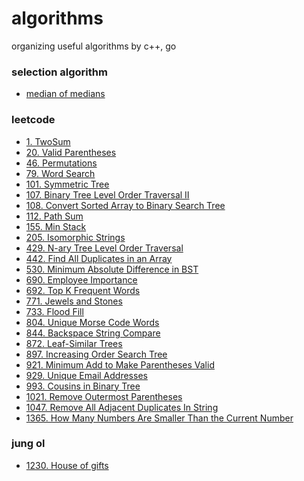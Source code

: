 # algorithms
organizing useful algorithms by c++, go  


### selection algorithm
* [median of medians](https://github.com/solomonovum/algorithms/tree/master/codes/mom)  


### leetcode
* [1. TwoSum](https://github.com/solomonovum/algorithms/blob/master/leetcode/1_TwoSum.go) 
* [20. Valid Parentheses](https://github.com/solomonovum/algorithms/blob/master/leetcode/20_Valid%20Parentheses.py)
* [46. Permutations](https://github.com/solomonovum/algorithms/blob/master/leetcode/46_Permutations.go) 
* [79. Word Search](https://github.com/solomonovum/algorithms/blob/master/leetcode/79_Word%20Search.go) 
* [101. Symmetric Tree](https://github.com/solomonovum/algorithms/blob/master/leetcode/101_Symmetric%20Tree.py)
* [107. Binary Tree Level Order Traversal II](https://github.com/solomonovum/algorithms/blob/master/leetcode/107_Binary%20Tree%20Level%20Order%20Traversal%20II.py)
* [108. Convert Sorted Array to Binary Search Tree](https://github.com/solomonovum/algorithms/blob/master/leetcode/108_Convert%20Sorted%20Array%20to%20Binary%20Search%20Tree.cpp) 
* [112. Path Sum](https://github.com/solomonovum/algorithms/blob/master/leetcode/112_Path%20Sum.py) 
* [155. Min Stack](https://github.com/solomonovum/algorithms/blob/master/leetcode/155_Min%20Stack.py)
* [205. Isomorphic Strings](https://github.com/solomonovum/algorithms/blob/master/leetcode/205_Isomorphic%20Strings.go) 
* [429. N-ary Tree Level Order Traversal](https://github.com/solomonovum/algorithms/blob/master/leetcode/429_N-ary%20Tree%20Level%20Order%20Traversal.cpp) 
* [442. Find All Duplicates in an Array](https://github.com/solomonovum/algorithms/blob/master/leetcode/442_Find%20All%20Duplicates%20in%20an%20Array.go) 
* [530. Minimum Absolute Difference in BST](https://github.com/solomonovum/algorithms/blob/master/leetcode/429_N-ary%20Tree%20Level%20Order%20Traversal.cpp) 
* [690. Employee Importance](https://github.com/solomonovum/algorithms/blob/master/leetcode/690_Employee%20Importance) 
* [692. Top K Frequent Words](https://github.com/solomonovum/algorithms/blob/master/leetcode/692_Top%20K%20Frequent%20Words.go) 
* [771. Jewels and Stones](https://github.com/solomonovum/algorithms/blob/master/leetcode/771_Jewels%20and%20Stones.go)
* [733. Flood Fill](https://github.com/solomonovum/algorithms/blob/master/leetcode/733_Flood%20Fill.py)
* [804. Unique Morse Code Words](https://github.com/solomonovum/algorithms/blob/master/leetcode/804_Unique%20Morse%20Code%20Words.py)
* [844. Backspace String Compare](https://github.com/solomonovum/algorithms/blob/master/leetcode/844_Backspace%20String%20Compare.py)
* [872. Leaf-Similar Trees](https://github.com/solomonovum/algorithms/blob/master/leetcode/872_Leaf-Similar%20Trees.py)
* [897. Increasing Order Search Tree](https://github.com/solomonovum/algorithms/blob/master/leetcode/897_Increasing%20Order%20Search%20Tree.py)
* [921. Minimum Add to Make Parentheses Valid](https://github.com/solomonovum/algorithms/blob/master/leetcode/921_Minimum%20Add%20to%20Make%20Parentheses%20Valid.go) 
* [929. Unique Email Addresses](https://github.com/solomonovum/algorithms/blob/master/leetcode/929_Unique%20Email%20Addresses.go) 
* [993. Cousins in Binary Tree](https://github.com/solomonovum/algorithms/blob/master/leetcode/993_Cousins%20in%20Binary%20Tree.go) 
* [1021. Remove Outermost Parentheses](https://github.com/solomonovum/algorithms/blob/master/leetcode/1021_Remove%20Outermost%20Parentheses.py) 
* [1047. Remove All Adjacent Duplicates In String](https://github.com/solomonovum/algorithms/blob/master/leetcode/1047.%20Remove%20All%20Adjacent%20Duplicates%20In%20String.py)
* [1365. How Many Numbers Are Smaller Than the Current Number
](https://github.com/solomonovum/algorithms/blob/master/leetcode/1365_How%20Many%20Numbers%20Are%20Smaller%20Than%20the%20Current%20Number.py)


### jung ol
* [1230. House of gifts](https://github.com/solomonovum/algorithms/blob/master/JO/1230%20:%20House%20of%20gifts.cpp)
